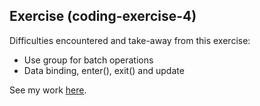 ## Exercise (coding-exercise-4)

Difficulties encountered and take-away from this exercise:
- Use group for batch operations
- Data binding, enter(), exit() and update

See my work [here](https://tomzhu1024.github.io/cdv-student/coding-exercises/coding-exercise-4/).
